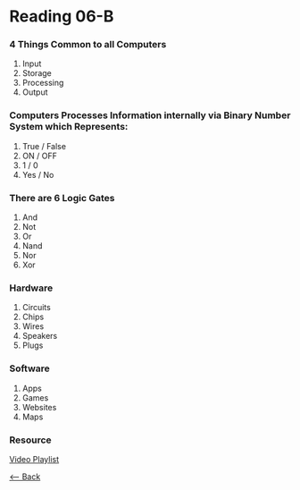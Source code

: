 # Reading 06-B

### 4 Things Common to all Computers
1. Input
1. Storage
1. Processing
1. Output

### Computers Processes Information internally via Binary Number System which Represents:
1. True / False
1. ON / OFF
1. 1 / 0
1. Yes / No

### There are 6 Logic Gates
1. And
1. Not
1. Or
1. Nand
1. Nor
1. Xor

### Hardware
1. Circuits
1. Chips
1. Wires
1. Speakers
1. Plugs

### Software
1. Apps
1. Games
1. Websites
1. Maps

### Resource
[Video Playlist](https://www.youtube.com/watch?v=ZoqMiFKspAA&list=PLzdnOPI1iJNcsRwJhvksEo1tJqjIqWbN-&index=4)

[<-- Back](README.md)